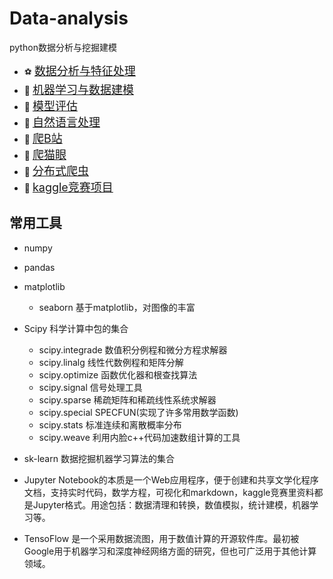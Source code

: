 ﻿# Data-analysis
python数据分析与挖掘建模

- :soccer: [<font size=+1>数据分析与特征处理</font>](./ch01)
- :basketball: [<font size=+1>机器学习与数据建模</font>](./ch02)
- :apple: [<font size=+1>模型评估</font>](./ch03)
- :hamburger: [<font size=+1>自然语言处理</font>](./NLP)
- :cherries: [<font size=+1>爬B站</font>](./ch_Bilibili)
- :strawberry: [<font size=+1>爬猫眼</font>](./ch_Haiwang)
- :cookie: [<font size=+1>分布式爬虫</font>](./ch_Distributedcrawler)
- :fries: [<font size=+1>kaggle竞赛项目</font>](./kaggle)

## 常用工具
- numpy
- pandas
- matplotlib
  - seaborn 基于matplotlib，对图像的丰富
- Scipy 科学计算中包的集合
  - scipy.integrade 数值积分例程和微分方程求解器
  - scipy.linalg 线性代数例程和矩阵分解
  - scipy.optimize 函数优化器和根查找算法
  - scipy.signal 信号处理工具
  - scipy.sparse 稀疏矩阵和稀疏线性系统求解器
  - scipy.special SPECFUN(实现了许多常用数学函数)
  - scipy.stats 标准连续和离散概率分布
  - scipy.weave 利用内脸c++代码加速数组计算的工具
  
- sk-learn 数据挖掘机器学习算法的集合
- Jupyter Notebook的本质是一个Web应用程序，便于创建和共享文学化程序文档，支持实时代码，数学方程，可视化和markdown，kaggle竞赛里资料都是Jupyter格式。用途包括：数据清理和转换，数值模拟，统计建模，机器学习等。 
- TensoFlow 是一个采用数据流图，用于数值计算的开源软件库。最初被Google用于机器学习和深度神经网络方面的研究，但也可广泛用于其他计算领域。
